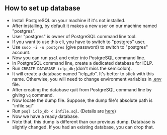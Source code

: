 ## How to set up database

-   Install PostgreSQL on your machine if it's not installed.
-   After installing, by default it makes a new user on our machine named "postgres".
-   User "postgres" is owner of PostgreSQL command line tool.
-   If you want to use this cli, you have to switch to "postgres" user.
-   Use `sudo -i -u postgres` (give password) to switch to "postgres" account.
-   Now you can run `psql` and enter into PostgreSQL command line.
-   In PostgreSQL command line, create a dedicated database for ICLP.
-   Run `CREATE DATABASE iclp_db;`(don't miss the semicolon).
-   It will create a database named "iclp_db". It's better to stick with this name. Otherwise, you will need to change environment variables in [.env](/../../.env) file.
-   After creating the database quit from PostgreSQL command line by giving `\q` command.
-   Now locate the dump file. Suppose, the dump file's absolute path is "infile.sql"
-   Run `psql iclp_db < infile.sql`. (Details are [here](https://www.postgresql.org/docs/9.1/backup-dump.html))
-   Now we have a ready database.
-   Note that, this dump is different than our previous dump. Database is slightly changed. If you had an existing database, you can drop that.
